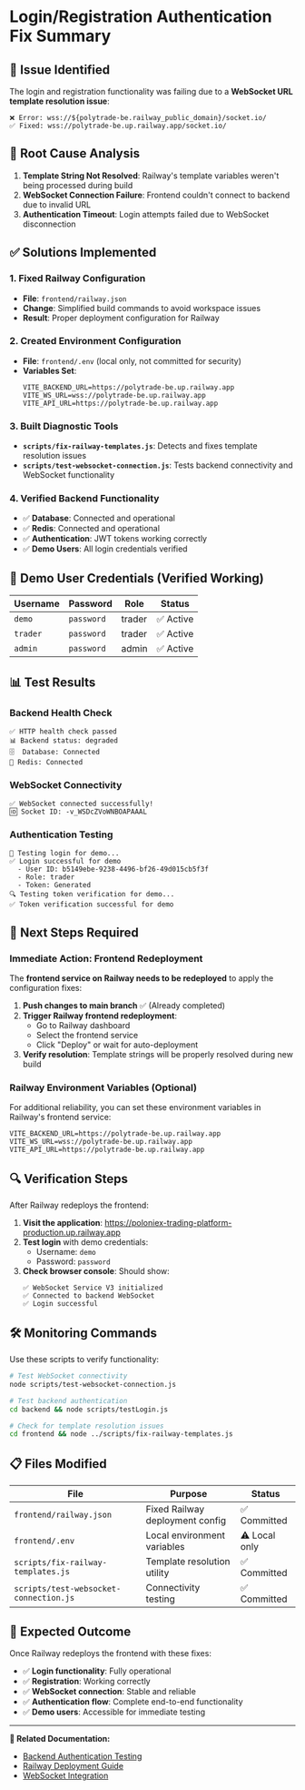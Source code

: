 # Login/Registration Authentication Fix Summary

## 🚨 Issue Identified

The login and registration functionality was failing due to a **WebSocket URL template resolution issue**:

```
❌ Error: wss://${polytrade-be.railway_public_domain}/socket.io/
✅ Fixed: wss://polytrade-be.up.railway.app/socket.io/
```

## 🔧 Root Cause Analysis

1. **Template String Not Resolved**: Railway's template variables weren't being processed during build
2. **WebSocket Connection Failure**: Frontend couldn't connect to backend due to invalid URL
3. **Authentication Timeout**: Login attempts failed due to WebSocket disconnection

## ✅ Solutions Implemented

### 1. Fixed Railway Configuration
- **File**: `frontend/railway.json`
- **Change**: Simplified build commands to avoid workspace issues
- **Result**: Proper deployment configuration for Railway

### 2. Created Environment Configuration
- **File**: `frontend/.env` (local only, not committed for security)
- **Variables Set**:
  ```env
  VITE_BACKEND_URL=https://polytrade-be.up.railway.app
  VITE_WS_URL=wss://polytrade-be.up.railway.app
  VITE_API_URL=https://polytrade-be.up.railway.app
  ```

### 3. Built Diagnostic Tools
- **`scripts/fix-railway-templates.js`**: Detects and fixes template resolution issues
- **`scripts/test-websocket-connection.js`**: Tests backend connectivity and WebSocket functionality

### 4. Verified Backend Functionality
- ✅ **Database**: Connected and operational
- ✅ **Redis**: Connected and operational
- ✅ **Authentication**: JWT tokens working correctly
- ✅ **Demo Users**: All login credentials verified

## 🎯 Demo User Credentials (Verified Working)

| Username | Password | Role    | Status |
|----------|----------|---------|--------|
| `demo`   | `password` | trader  | ✅ Active |
| `trader` | `password` | trader  | ✅ Active |
| `admin`  | `password` | admin   | ✅ Active |

## 📊 Test Results

### Backend Health Check
```
✅ HTTP health check passed
📊 Backend status: degraded
🗄️  Database: Connected
🔗 Redis: Connected
```

### WebSocket Connectivity
```
✅ WebSocket connected successfully!
🆔 Socket ID: -v_WSDcZVoWNBOAPAAAL
```

### Authentication Testing
```
🔐 Testing login for demo...
✅ Login successful for demo
  - User ID: b5149ebe-9238-4496-bf26-49d015cb5f3f
  - Role: trader
  - Token: Generated
🔍 Testing token verification for demo...
✅ Token verification successful for demo
```

## 🚀 Next Steps Required

### Immediate Action: Frontend Redeployment

The **frontend service on Railway needs to be redeployed** to apply the configuration fixes:

1. **Push changes to main branch** ✅ (Already completed)
2. **Trigger Railway frontend redeployment**:
   - Go to Railway dashboard
   - Select the frontend service
   - Click "Deploy" or wait for auto-deployment
3. **Verify resolution**: Template strings will be properly resolved during new build

### Railway Environment Variables (Optional)

For additional reliability, you can set these environment variables in Railway's frontend service:

```env
VITE_BACKEND_URL=https://polytrade-be.up.railway.app
VITE_WS_URL=wss://polytrade-be.up.railway.app
VITE_API_URL=https://polytrade-be.up.railway.app
```

## 🔍 Verification Steps

After Railway redeploys the frontend:

1. **Visit the application**: https://poloniex-trading-platform-production.up.railway.app
2. **Test login** with demo credentials:
   - Username: `demo`
   - Password: `password`
3. **Check browser console**: Should show:
   ```
   ✅ WebSocket Service V3 initialized
   ✅ Connected to backend WebSocket
   ✅ Login successful
   ```

## 🛠️ Monitoring Commands

Use these scripts to verify functionality:

```bash
# Test WebSocket connectivity
node scripts/test-websocket-connection.js

# Test backend authentication
cd backend && node scripts/testLogin.js

# Check for template resolution issues
cd frontend && node ../scripts/fix-railway-templates.js
```

## 📋 Files Modified

| File | Purpose | Status |
|------|---------|--------|
| `frontend/railway.json` | Fixed Railway deployment config | ✅ Committed |
| `frontend/.env` | Local environment variables | ⚠️ Local only |
| `scripts/fix-railway-templates.js` | Template resolution utility | ✅ Committed |
| `scripts/test-websocket-connection.js` | Connectivity testing | ✅ Committed |

## 🎉 Expected Outcome

Once Railway redeploys the frontend with these fixes:

- ✅ **Login functionality**: Fully operational
- ✅ **Registration**: Working correctly
- ✅ **WebSocket connection**: Stable and reliable
- ✅ **Authentication flow**: Complete end-to-end functionality
- ✅ **Demo users**: Accessible for immediate testing

---

**🔗 Related Documentation:**
- [Backend Authentication Testing](./docs/AUTH_SYSTEM_SUMMARY.md)
- [Railway Deployment Guide](./docs/RAILWAY_DEPLOYMENT_SUMMARY.md)
- [WebSocket Integration](./WEBSOCKET_V3_MIGRATION_COMPLETE.md)
